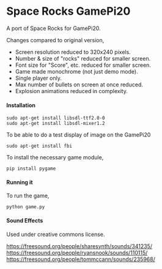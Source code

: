 # Space Rocks GamePi20
A port of Space Rocks for GamePi20.

Changes compared to original version,
* Screen resolution reduced to 320x240 pixels.
* Number & size of "rocks" reduced for smaller screen.
* Font size for "Score", etc. reduced for smaller screen.
* Game made monochrome (not just demo mode).
* Single player only.
* Max number of bullets on screen at once reduced.
* Explosion animations reduced in complexity.

#### Installation
```
sudo apt-get install libsdl-ttf2.0-0
sudo apt-get install libsdl-mixer1.2
```
To be able to do a test display of image on the GamePi20
```
sudo apt-get install fbi
```

To install the necessary game module,

`pip install pygame`

#### Running it
To run the game,

`python game.py`

#### Sound Effects
Used under creative commons license.

https://freesound.org/people/sharesynth/sounds/341235/  
https://freesound.org/people/ryansnook/sounds/110115/  
https://freesound.org/people/tommccann/sounds/235968/